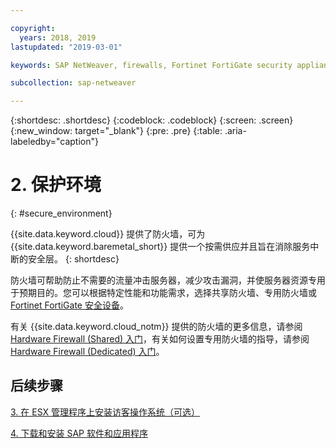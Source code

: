 ```yaml
---

copyright:
  years: 2018, 2019
lastupdated: "2019-03-01"

keywords: SAP NetWeaver, firewalls, Fortinet FortiGate security appliance

subcollection: sap-netweaver

---
```


{:shortdesc: .shortdesc}
{:codeblock: .codeblock}
{:screen: .screen}
{:new_window: target="_blank"}
{:pre: .pre}
{:table: .aria-labeledby="caption"}

# 2. 保护环境
{: #secure_environment}

{{site.data.keyword.cloud}} 提供了防火墙，可为 {{site.data.keyword.baremetal_short}} 提供一个按需供应并且旨在消除服务中断的安全层。
{: shortdesc}

防火墙可帮助防止不需要的流量冲击服务器，减少攻击漏洞，并使服务器资源专用于预期目的。您可以根据特定性能和功能需求，选择共享防火墙、专用防火墙或 [Fortinet FortiGate 安全设备](/docs/infrastructure/fortigate-10g?topic=fortigate-10g-getting-started-with-fortigate-security-appliance-10gbps#getting-started-with-fortigate-security-appliance-10gbps)。

有关 {{site.data.keyword.cloud_notm}} 提供的防火墙的更多信息，请参阅 [Hardware Firewall (Shared) 入门](/docs/infrastructure/hardware-firewall-shared?topic=hardware-firewall-shared-getting-started-with-hardware-firewall-shared#getting-started)，有关如何设置专用防火墙的指导，请参阅 [Hardware Firewall (Dedicated) 入门](/docs/infrastructure/hardware-firewall-dedicated?topic=hardware-firewall-dedicated-getting-started-with-hardware-firewall-dedicated#getting-started)。

## 后续步骤

  [3. 在 ESX 管理程序上安装访客操作系统（可选）](/docs/infrastructure/sap-netweaver?topic=sap-netweaver-install_guest_os#install_guest_os)

  [4. 下载和安装 SAP 软件和应用程序](/docs/infrastructure/sap-netweaver?topic=sap-netweaver-install_sap#install_sap)
